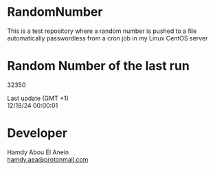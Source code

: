 # RandomNumber    
This is a test repository where a random number is pushed to a file automatically passwordless from a cron job in my Linux CentOS server    
# Random Number of the last run   
32350
      
Last update (GMT +1)    
12/18/24 00:00:01
# Developer    
Hamdy Abou El Anein   
hamdy.aea@protonmail.com
